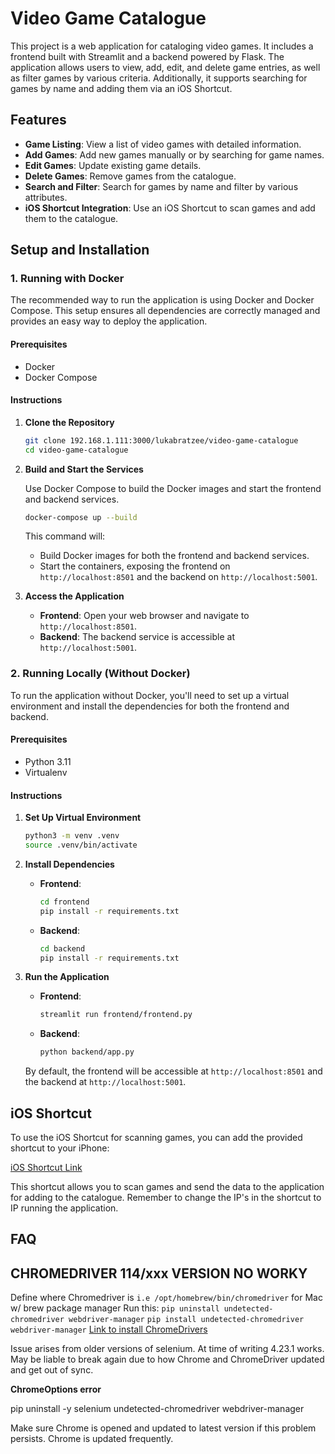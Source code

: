 # Video Game Catalogue

This project is a web application for cataloging video games. It includes a frontend built with Streamlit and a backend powered by Flask. The application allows users to view, add, edit, and delete game entries, as well as filter games by various criteria. Additionally, it supports searching for games by name and adding them via an iOS Shortcut.

## Features

- **Game Listing**: View a list of video games with detailed information.
- **Add Games**: Add new games manually or by searching for game names.
- **Edit Games**: Update existing game details.
- **Delete Games**: Remove games from the catalogue.
- **Search and Filter**: Search for games by name and filter by various attributes.
- **iOS Shortcut Integration**: Use an iOS Shortcut to scan games and add them to the catalogue.

## Setup and Installation

### 1. Running with Docker

The recommended way to run the application is using Docker and Docker Compose. This setup ensures all dependencies are correctly managed and provides an easy way to deploy the application.

#### Prerequisites

- Docker
- Docker Compose

#### Instructions

1. **Clone the Repository**

   ```sh
   git clone 192.168.1.111:3000/lukabratzee/video-game-catalogue
   cd video-game-catalogue
   ```
2. **Build and Start the Services**

   Use Docker Compose to build the Docker images and start the frontend and backend services.

   ```sh
   docker-compose up --build
   ```

   This command will:

   - Build Docker images for both the frontend and backend services.
   - Start the containers, exposing the frontend on `http://localhost:8501` and the backend on `http://localhost:5001`.
3. **Access the Application**

   - **Frontend**: Open your web browser and navigate to `http://localhost:8501`.
   - **Backend**: The backend service is accessible at `http://localhost:5001`.

### 2. Running Locally (Without Docker)

To run the application without Docker, you'll need to set up a virtual environment and install the dependencies for both the frontend and backend.

#### Prerequisites

- Python 3.11
- Virtualenv

#### Instructions

1. **Set Up Virtual Environment**

   ```sh
   python3 -m venv .venv
   source .venv/bin/activate
   ```
2. **Install Dependencies**

   - **Frontend**:

     ```sh
     cd frontend
     pip install -r requirements.txt
     ```
   - **Backend**:

     ```sh
     cd backend
     pip install -r requirements.txt
     ```
3. **Run the Application**

   - **Frontend**:

     ```sh
     streamlit run frontend/frontend.py
     ```
   - **Backend**:

     ```sh
     python backend/app.py
     ```

   By default, the frontend will be accessible at `http://localhost:8501` and the backend at `http://localhost:5001`.

## iOS Shortcut

To use the iOS Shortcut for scanning games, you can add the provided shortcut to your iPhone:

[iOS Shortcut Link](https://www.icloud.com/shortcuts/b324cde379434401a511e025ee9ccd4c)

This shortcut allows you to scan games and send the data to the application for adding to the catalogue.
Remember to change the IP's in the shortcut to IP running the application.

## FAQ

## CHROMEDRIVER 114/xxx VERSION NO WORKY

Define where Chromedriver is `i.e /opt/homebrew/bin/chromedriver` for Mac w/ brew package manager
Run this: `pip uninstall undetected-chromedriver webdriver-manager`
`pip install undetected-chromedriver webdriver-manager`
[Link to install ChromeDrivers](https://googlechromelabs.github.io/chrome-for-testing/#stable)

Issue arises from older versions of selenium. At time of writing 4.23.1 works. May be liable to break again due to how Chrome and ChromeDriver updated and get out of sync.

**ChromeOptions error**

pip uninstall -y selenium undetected-chromedriver webdriver-manager

Make sure Chrome is opened and updated to latest version if this problem persists. Chrome is updated frequently.
